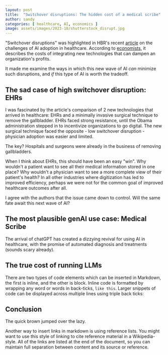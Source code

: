 ```yaml
---
layout: post
title:  "Switchover disruptions: The hidden cost of a medical scribe"
author: sandy
categories: [ healthcare, AI, economics ]
image: assets/images/2023-10/shutterstock_disrupt.jpg
---
```

"Switchover disruptions" was highlighted in HBR's recent [article](https://hbr.org/2023/09/ai-adoption-in-u-s-health-care-wont-be-easy) on the challenges of AI adoption in healthcare.  According to [economists](https://www.aeaweb.org/articles?id=10.1257/mic.4.3.1), it describes the costs of integrating new technologies that can dampen an organization's profits.

It made me examine the ways in which this new wave of AI *can* minimize such disruptions, and *if* this type of AI is worth the tradeoff.  

## The sad case of high switchover disruption: EHRs

I was fascinated by the article's comparison of 2 new technologies that arrived in healthcare: EHRs and a minimally invasive surgical technique to remove the gallbladder.  EHRs faced strong resistance, until the Obama administration stepped in to incentivize organizations to go digital.  The new surgical technique faced the opposite - low switchover disruption - physician adoption was easier and limited.  

The key?  Hospitals and surgeons were already in the business of removing gallbladders.

When I think about EHRs, this should have been an easy "win".  Why wouldn't a patient want to see all their medical information stored in one place?  Why wouldn't a physician want to see a more complete view of their patient's health?  In all other industries where digitization has led to improved efficiency, perhaps we were not for the common goal of improved healthcare outcomes after all.

I agree with the authors that the issue came down to control.  Will the same fate await this next wave of AI?

## The most plausible genAI use case: Medical Scribe

The arrival of chatGPT has created a dizzying revival for using AI in healthcare, with the promise of automated diagnosis and treatments (sounds scary already).  

## The true cost of running LLMs

There are two types of code elements which can be inserted in Markdown, the first is inline, and the other is block. Inline code is formatted by wrapping any word or words in back-ticks, `like this`. Larger snippets of code can be displayed across multiple lines using triple back ticks:

## Conclusion

The quick brown jumped over the lazy.

Another way to insert links in markdown is using reference lists. You might want to use this style of linking to cite reference material in a Wikipedia-style. All of the links are listed at the end of the document, so you can maintain full separation between content and its source or reference.
